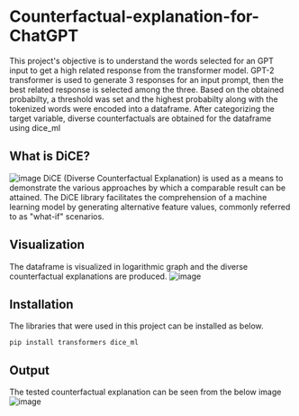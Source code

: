 # Counterfactual-explanation-for-ChatGPT
This project's objective is to understand the words selected for an GPT input to get a high related response from the transformer model. GPT-2 transformer is used to generate 3 responses for an input prompt, then the best related response is selected among the three. Based on the obtained probabilty, a threshold was set and the highest probabilty along with the tokenized words were encoded into a dataframe. After categorizing the target variable, diverse counterfactuals are obtained for the dataframe using dice_ml

## What is DiCE?
![image](https://github.com/indrajith65/Counterfactual-explanation-for-ChatGPT/assets/42492107/102c3ede-ee59-442e-9777-327cd8186e4f)
DiCE (Diverse Counterfactual Explanation) is used as a means to demonstrate the various approaches by which a comparable result can be attained. The DiCE library facilitates the comprehension of a machine learning model by generating alternative feature values, commonly referred to as "what-if" scenarios. 

## Visualization 
The dataframe is visualized in logarithmic graph and the diverse counterfactual explanations are produced.
![image](https://github.com/indrajith65/Counterfactual-explanation-for-ChatGPT/assets/42492107/ffef5c87-a4f3-4af3-a7d3-2ce88560949e)


## Installation 
The libraries that were used in this project can be installed as below.
```
pip install transformers dice_ml
```
## Output

The tested counterfactual explanation can be seen from the below image
![image](https://github.com/indrajith65/Counterfactual-explanation-for-ChatGPT/assets/42492107/536a27f0-489e-4cad-b5aa-056f7f86acb0)

